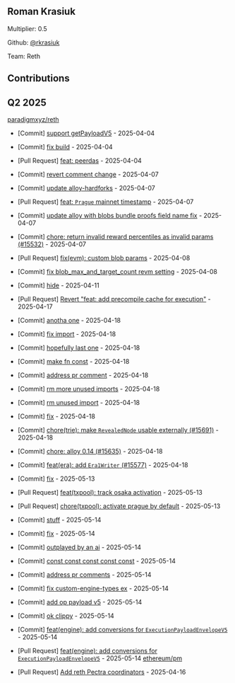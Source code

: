 
## Roman Krasiuk
Multiplier: 0.5

Github: [@rkrasiuk](https://github.com/rkrasiuk)

Team: Reth

## Contributions

## Q2 2025

[paradigmxyz/reth](https://github.com/paradigmxyz/reth)
* [Commit] [support getPayloadV5](https://github.com/paradigmxyz/reth/commit/b527e368c897a52f6aea80253b8236187318066c) - 2025-04-04
* [Commit] [fix build](https://github.com/paradigmxyz/reth/commit/c5c22bd09a9cbd5b282b1ecb30a65a38b396b8f3) - 2025-04-04
* [Pull Request] [feat: peerdas](https://github.com/paradigmxyz/reth/pull/15534) - 2025-04-04
* [Commit] [revert comment change](https://github.com/paradigmxyz/reth/commit/c17fc0251a4f168b1436ec99fd99c9296da9a500) - 2025-04-07
* [Commit] [update alloy-hardforks](https://github.com/paradigmxyz/reth/commit/d264a15695eea450f0b697cd64858a318f04d8a4) - 2025-04-07
* [Pull Request] [feat: `Prague` mainnet timestamp](https://github.com/paradigmxyz/reth/pull/15582) - 2025-04-07
* [Commit] [update alloy with blobs bundle proofs field name fix](https://github.com/paradigmxyz/reth/commit/a07be382858ac498083506fb2143d36c1e287867) - 2025-04-07
* [Commit] [chore: return invalid reward percentiles as invalid params (#15532)](https://github.com/paradigmxyz/reth/commit/1a9562f89b966fcca922a475637b1fe5ec489222) - 2025-04-07
* [Pull Request] [fix(evm): custom blob params](https://github.com/paradigmxyz/reth/pull/15598) - 2025-04-08
* [Commit] [fix blob_max_and_target_count revm setting](https://github.com/paradigmxyz/reth/commit/1a4d585e207d593fa79be647ae9738131127d4d5) - 2025-04-08
* [Commit] [hide](https://github.com/paradigmxyz/reth/commit/af5ef31af9f4b2c22eb78ad081b7dea46947d80e) - 2025-04-11

* [Pull Request] [Revert "feat: add precompile cache for execution"](https://github.com/paradigmxyz/reth/pull/15791) - 2025-04-17
* [Commit] [anotha one](https://github.com/paradigmxyz/reth/commit/6ad2d54e74e91713f1509867565df6d49ca0723e) - 2025-04-18
* [Commit] [fix import](https://github.com/paradigmxyz/reth/commit/bdc57e2f6ebb5e4e8af18a0633a58a68d76462f8) - 2025-04-18
* [Commit] [hopefully last one](https://github.com/paradigmxyz/reth/commit/8b0e3035fcb99f3d2a2e193a656491442f3c5c35) - 2025-04-18
* [Commit] [make fn const](https://github.com/paradigmxyz/reth/commit/2123358a8fe6286a39533c8597b23f5fd5d3efab) - 2025-04-18
* [Commit] [address pr comment](https://github.com/paradigmxyz/reth/commit/330d5fc22de52a991bf7e237bcb008c7cecdd89b) - 2025-04-18
* [Commit] [rm more unused imports](https://github.com/paradigmxyz/reth/commit/e833d8e001dd1c8a8c3d91807feb0611e6106b2b) - 2025-04-18
* [Commit] [rm unused import](https://github.com/paradigmxyz/reth/commit/0cba00d7005f979cb70df7e3ae19a122fcaf7747) - 2025-04-18
* [Commit] [fix](https://github.com/paradigmxyz/reth/commit/377d138dff8c9db3217690553ebba2e4f57bf94f) - 2025-04-18
* [Commit] [chore(trie): make `RevealedNode` usable externally (#15691)](https://github.com/paradigmxyz/reth/commit/e8c4c623b02459cdde93fd6409f7cfef4a766e23) - 2025-04-18
* [Commit] [chore: alloy 0.14 (#15635)](https://github.com/paradigmxyz/reth/commit/58fe204ff2abae6b1ef63edfcf2cf30e8bf8dd8d) - 2025-04-18
* [Commit] [feat(era): add `Era1Writer` (#15577)](https://github.com/paradigmxyz/reth/commit/16027eace8fb381b47aa382f3c4e4b744cea2019) - 2025-04-18
* [Commit] [fix](https://github.com/paradigmxyz/reth/commit/63756c637d5b3fc654fb69302fff1a94b06aa73f) - 2025-05-13
* [Pull Request] [feat(txpool): track osaka activation](https://github.com/paradigmxyz/reth/pull/16184) - 2025-05-13
* [Pull Request] [chore(txpool): activate prague by default](https://github.com/paradigmxyz/reth/pull/16183) - 2025-05-13
* [Commit] [stuff](https://github.com/paradigmxyz/reth/commit/fadc719c07feea26a1c9c0717fdf10ce5d72d620) - 2025-05-14
* [Commit] [fix](https://github.com/paradigmxyz/reth/commit/6dc8e52b3b969b0e81dd700109da8cdb4a8232c3) - 2025-05-14
* [Commit] [outplayed by an ai](https://github.com/paradigmxyz/reth/commit/04d2cdfacc5729a6976d643516d7dd261f5c0bc7) - 2025-05-14
* [Commit] [const const const const const](https://github.com/paradigmxyz/reth/commit/d35e5a20369d12c8c174d0209417013b823d3fa1) - 2025-05-14
* [Commit] [address pr comments](https://github.com/paradigmxyz/reth/commit/d61ec2b2c5459aeee64c88cc048e5f1c296e3a9a) - 2025-05-14
* [Commit] [fix custom-engine-types ex](https://github.com/paradigmxyz/reth/commit/d99a46027f9cf29cdc7c862f71e38287fec3c0d7) - 2025-05-14
* [Commit] [add op payload v5](https://github.com/paradigmxyz/reth/commit/445a53e6bf61355b3f095d2e9345b9637a581e84) - 2025-05-14
* [Commit] [ok clippy](https://github.com/paradigmxyz/reth/commit/d0f3154ea434f0ff25d530a095ee79286fa979db) - 2025-05-14
* [Commit] [feat(engine): add conversions for `ExecutionPayloadEnvelopeV5`](https://github.com/paradigmxyz/reth/commit/d5e50191164bbc7ce68ed5cd2908a1a5ef635221) - 2025-05-14
* [Pull Request] [feat(engine): add conversions for `ExecutionPayloadEnvelopeV5`](https://github.com/paradigmxyz/reth/pull/16218) - 2025-05-14
[ethereum/pm](https://github.com/ethereum/pm)
* [Pull Request] [Add reth Pectra coordinators](https://github.com/ethereum/pm/pull/1477) - 2025-04-16
